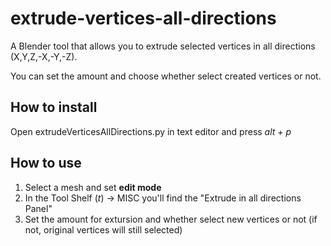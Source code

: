 # extrude-vertices-all-directions
A Blender tool that allows you to extrude selected vertices in all directions (X,Y,Z,-X,-Y,-Z).

You can set the amount and choose whether select created vertices or not. 
## How to install
Open extrudeVerticesAllDirections.py in text editor and press _alt + p_

## How to use
1. Select a mesh and set **edit mode**
2. In the Tool Shelf (_t_) -> MISC you'll find the "Extrude in all directions Panel"
3. Set the amount for extursion and whether select new vertices or not (if not, original vertices will still selected)

